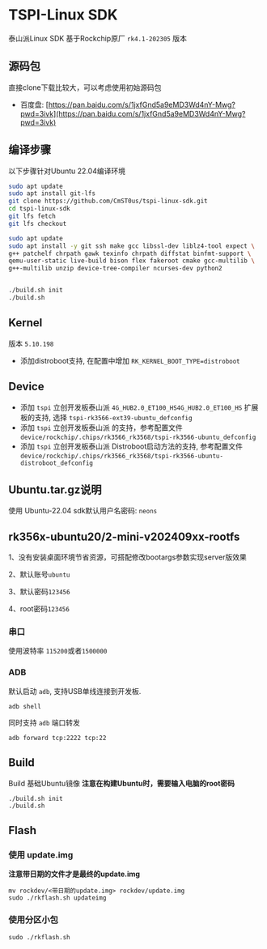 # TSPI-Linux SDK

泰山派Linux SDK
基于Rockchip原厂 `rk4.1-202305` 版本

## 源码包
直接clone下载比较大，可以考虑使用初始源码包
* 百度盘: [https://pan.baidu.com/s/1jxfGnd5a9eMD3Wd4nY-Mwg?pwd=3ivk](https://pan.baidu.com/s/1jxfGnd5a9eMD3Wd4nY-Mwg?pwd=3ivk) 

## 编译步骤
以下步骤针对Ubuntu 22.04编译环境

```bash
sudo apt update
sudo apt install git-lfs
git clone https://github.com/CmST0us/tspi-linux-sdk.git
cd tspi-linux-sdk
git lfs fetch
git lfs checkout

sudo apt update
sudo apt install -y git ssh make gcc libssl-dev liblz4-tool expect \
g++ patchelf chrpath gawk texinfo chrpath diffstat binfmt-support \
qemu-user-static live-build bison flex fakeroot cmake gcc-multilib \
g++-multilib unzip device-tree-compiler ncurses-dev python2


./build.sh init
./build.sh
```

## Kernel
版本 `5.10.198`

- 添加distroboot支持, 在配置中增加 `RK_KERNEL_BOOT_TYPE=distroboot`


## Device
- 添加 `tspi` 立创开发板泰山派 `4G_HUB2.0_ET100_HS4G_HUB2.0_ET100_HS` 扩展板的支持, 选择 `tspi-rk3566-ext39-ubuntu_defconfig`
- 添加 `tspi` 立创开发板泰山派 的支持，参考配置文件 `device/rockchip/.chips/rk3566_rk3568/tspi-rk3566-ubuntu_defconfig`
- 添加 `tspi` 立创开发板泰山派 Distroboot启动方法的支持, 参考配置文件 `device/rockchip/.chips/rk3566_rk3568/tspi-rk3566-ubuntu-distroboot_defconfig`


## Ubuntu.tar.gz说明
使用 Ubuntu-22.04
sdk默认用户名密码: `neons`

## rk356x-ubuntu20/2-mini-v202409xx-rootfs
1、没有安装桌面环境节省资源，可搭配修改bootargs参数实现server版效果

2、默认账号`ubuntu`

3、默认密码`123456`

4、root密码`123456`

### 串口
使用波特率 `115200`或者`1500000`

### ADB
默认启动 `adb`, 支持USB单线连接到开发板.
```
adb shell
```

同时支持 `adb` 端口转发
```
adb forward tcp:2222 tcp:22
```

## Build

Build 基础Ubuntu镜像
**注意在构建Ubuntu时，需要输入电脑的root密码**
```
./build.sh init
./build.sh 
```

## Flash

### 使用 update.img

**注意带日期的文件才是最终的update.img**
```
mv rockdev/<带日期的update.img> rockdev/update.img
sudo ./rkflash.sh updateimg
```

### 使用分区小包
```
sudo ./rkflash.sh
```
